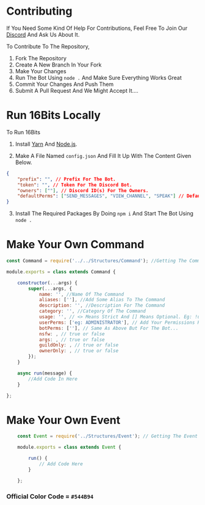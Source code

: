 # Contributing

If You Need Some Kind Of Help For Contributions, Feel Free To Join Our [Discord](https://discord.gg/syPv4ezZEM/) And Ask Us About It.

To Contribute To The Repository,

1. Fork The Repository
2. Create A New Branch In Your Fork
3. Make Your Changes
4. Run The Bot Using `node .` And Make Sure Everything Works Great
5. Commit Your Changes And Push Them
6. Submit A Pull Request And We Might Accept It....

# Run 16Bits Locally

To Run 16Bits

1. Install [Yarn](https://classic.yarnpkg.com/en/) And [Node.js](https://nodejs.org/en/).

2. Make A File Named `config.json` And Fill It Up With The Content Given Below.

```json 
{
    "prefix": "", // Prefix For The Bot.
    "token": "", // Token For The Discord Bot.
    "owners": [""], // Discord ID(s) For The Owners.
    "defaultPerms": ["SEND_MESSAGES", "VIEW_CHANNEL", "SPEAK"] // Default Permissions Needed For The Users To Use The Bot.
}
```

3. Install The Required Packages By Doing `npm i` And Start The Bot Using `node .`

# Make Your Own Command

```javascript
const Command = require('../../Structures/Command'); //Getting The Command Handler So Command Works

module.exports = class extends Command {

	constructor(...args) {
		super(...args, {
            name: '', //Name Of The Command
			aliases: [''], //Add Some Alias To The Command
			description: '', //Description For The Command
			category: '', //Category Of The Command
            usage: '', // <> Means Strict And [] Means Optional. Eg: !user [user_name] Or !kick <user_name>
			userPerms: ['eg: ADMINISTRATOR'], // Add Your Permissions Required For The User To Use The Command...
			botPerms: [''], // Same As Above But For The Bot...
			nsfw: , // true or false
			args: , // true or false
			guildOnly: , // true or false
			ownerOnly: , // true or false
		});
	}

	async run(message) {
		//Add Code In Here
	}

};
```

# Make Your Own Event

```javascript
    const Event = require('../Structures/Event'); // Getting The Event Handler

    module.exports = class extends Event {

	    run() {
            // Add Code Here
        }

    };
```

### Official Color Code = ```#544B94```